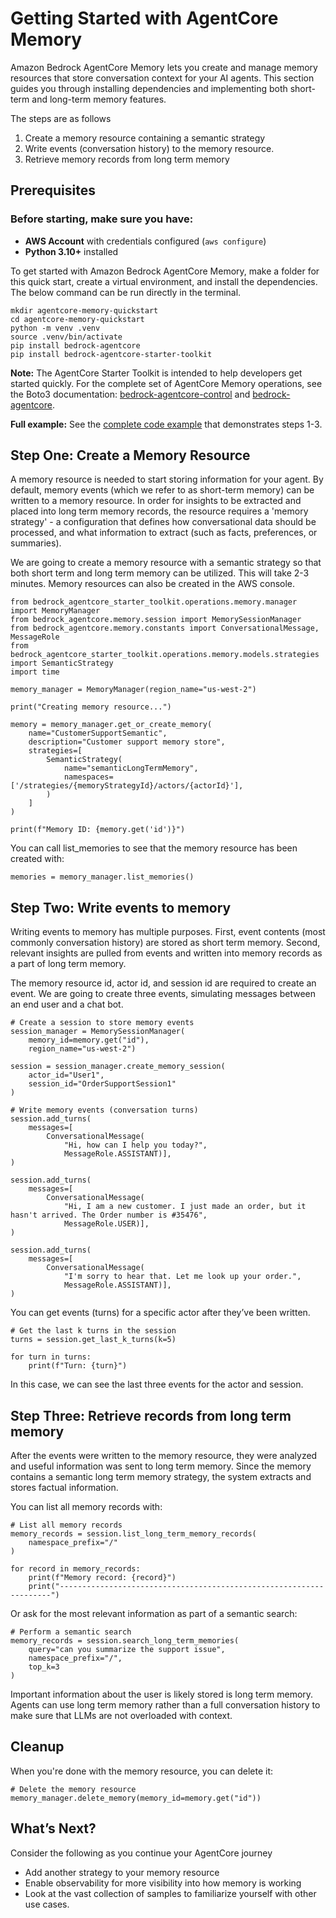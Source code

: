 # Getting Started with AgentCore Memory

Amazon Bedrock AgentCore Memory lets you create and manage memory resources that store conversation context for your AI agents. This section guides you through installing dependencies and implementing both short-term and long-term memory features.

The steps are as follows

1. Create a memory resource containing a semantic strategy
1. Write events (conversation history) to the memory resource.
1. Retrieve memory records from long term memory

## Prerequisites

### Before starting, make sure you have:

- **AWS Account** with credentials configured (`aws configure`)
- **Python 3.10+** installed

To get started with Amazon Bedrock AgentCore Memory, make a folder for this quick start, create a virtual environment, and install the dependencies. The below command can be run directly in the terminal.

```
mkdir agentcore-memory-quickstart
cd agentcore-memory-quickstart
python -m venv .venv
source .venv/bin/activate
pip install bedrock-agentcore
pip install bedrock-agentcore-starter-toolkit
```

**Note:** The AgentCore Starter Toolkit is intended to help developers get started quickly. For the complete set of AgentCore Memory operations, see the Boto3 documentation: [bedrock-agentcore-control](https://boto3.amazonaws.com/v1/documentation/api/latest/reference/services/bedrock-agentcore-control.html) and [bedrock-agentcore](https://boto3.amazonaws.com/v1/documentation/api/latest/reference/services/bedrock-agentcore.html).

**Full example:** See the [complete code example](../../examples/semantic_search.html) that demonstrates steps 1-3.

## Step One: Create a Memory Resource

A memory resource is needed to start storing information for your agent. By default, memory events (which we refer to as short-term memory) can be written to a memory resource. In order for insights to be extracted and placed into long term memory records, the resource requires a 'memory strategy' - a configuration that defines how conversational data should be processed, and what information to extract (such as facts, preferences, or summaries).

We are going to create a memory resource with a semantic strategy so that both short term and long term memory can be utilized. This will take 2-3 minutes. Memory resources can also be created in the AWS console.

```
from bedrock_agentcore_starter_toolkit.operations.memory.manager import MemoryManager
from bedrock_agentcore.memory.session import MemorySessionManager
from bedrock_agentcore.memory.constants import ConversationalMessage, MessageRole
from bedrock_agentcore_starter_toolkit.operations.memory.models.strategies import SemanticStrategy
import time

memory_manager = MemoryManager(region_name="us-west-2")

print("Creating memory resource...")

memory = memory_manager.get_or_create_memory(
    name="CustomerSupportSemantic",
    description="Customer support memory store",
    strategies=[
        SemanticStrategy(
            name="semanticLongTermMemory",
            namespaces=['/strategies/{memoryStrategyId}/actors/{actorId}'],
        )
    ]
)

print(f"Memory ID: {memory.get('id')}")
```

You can call list_memories to see that the memory resource has been created with:

```
memories = memory_manager.list_memories()
```

## Step Two: Write events to memory

Writing events to memory has multiple purposes. First, event contents (most commonly conversation history) are stored as short term memory. Second, relevant insights are pulled from events and written into memory records as a part of long term memory.

The memory resource id, actor id, and session id are required to create an event. We are going to create three events, simulating messages between an end user and a chat bot.

```
# Create a session to store memory events
session_manager = MemorySessionManager(
    memory_id=memory.get("id"),
    region_name="us-west-2")

session = session_manager.create_memory_session(
    actor_id="User1",
    session_id="OrderSupportSession1"
)

# Write memory events (conversation turns)
session.add_turns(
    messages=[
        ConversationalMessage(
            "Hi, how can I help you today?",
            MessageRole.ASSISTANT)],
)

session.add_turns(
    messages=[
        ConversationalMessage(
            "Hi, I am a new customer. I just made an order, but it hasn't arrived. The Order number is #35476",
            MessageRole.USER)],
)

session.add_turns(
    messages=[
        ConversationalMessage(
            "I'm sorry to hear that. Let me look up your order.",
            MessageRole.ASSISTANT)],
)
```

You can get events (turns) for a specific actor after they’ve been written.

```
# Get the last k turns in the session
turns = session.get_last_k_turns(k=5)

for turn in turns:
    print(f"Turn: {turn}")
```

In this case, we can see the last three events for the actor and session.

## Step Three: Retrieve records from long term memory

After the events were written to the memory resource, they were analyzed and useful information was sent to long term memory. Since the memory contains a semantic long term memory strategy, the system extracts and stores factual information.

You can list all memory records with:

```
# List all memory records
memory_records = session.list_long_term_memory_records(
    namespace_prefix="/"
)

for record in memory_records:
    print(f"Memory record: {record}")
    print("--------------------------------------------------------------------")
```

Or ask for the most relevant information as part of a semantic search:

```
# Perform a semantic search
memory_records = session.search_long_term_memories(
    query="can you summarize the support issue",
    namespace_prefix="/",
    top_k=3
)
```

Important information about the user is likely stored is long term memory. Agents can use long term memory rather than a full conversation history to make sure that LLMs are not overloaded with context.

## Cleanup

When you're done with the memory resource, you can delete it:

```
# Delete the memory resource
memory_manager.delete_memory(memory_id=memory.get("id"))
```

## What’s Next?

Consider the following as you continue your AgentCore journey

- Add another strategy to your memory resource
- Enable observability for more visibility into how memory is working
- Look at the vast collection of samples to familiarize yourself with other use cases.
